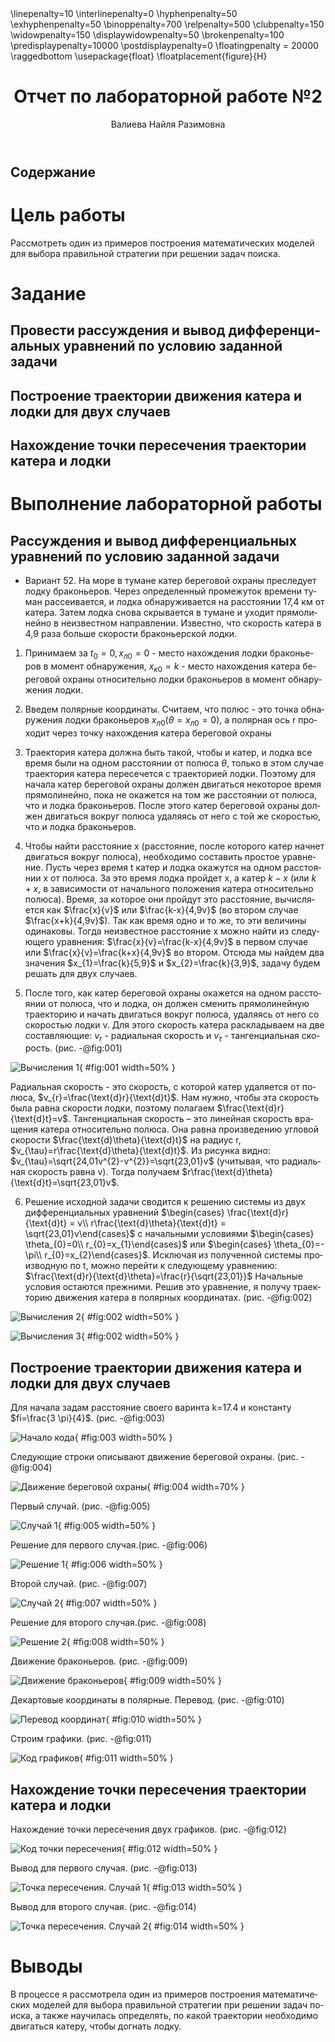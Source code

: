 ﻿---
# Front matter
lang: ru-RU
title: "Отчет по лабораторной работе №2"
author: "Валиева Найля Разимовна"

# Formatting
toc-title: "Содержание"
toc: true # Table of contents
toc_depth: 2
lof: true # List of figures
lot: true # List of tables
fontsize: 12pt
linestretch: 1.5
papersize: a4paper
documentclass: scrreprt
polyglossia-lang: russian
polyglossia-otherlangs: english
mainfont: PT Serif
romanfont: PT Serif
sansfont: PT Sans
monofont: PT Mono
mainfontoptions: Ligatures=TeX
romanfontoptions: Ligatures=TeX
sansfontoptions: Ligatures=TeX,Scale=MatchLowercase
monofontoptions: Scale=MatchLowercase
indent: true
pdf-engine: lualatex
header-includes:
  - \linepenalty=10 # the penalty added to the badness of each line within a paragraph (no associated penalty node) Increasing the value makes tex try to have fewer lines in the paragraph.
  - \interlinepenalty=0 # value of the penalty (node) added after each line of a paragraph.
  - \hyphenpenalty=50 # the penalty for line breaking at an automatically inserted hyphen
  - \exhyphenpenalty=50 # the penalty for line breaking at an explicit hyphen
  - \binoppenalty=700 # the penalty for breaking a line at a binary operator
  - \relpenalty=500 # the penalty for breaking a line at a relation
  - \clubpenalty=150 # extra penalty for breaking after first line of a paragraph
  - \widowpenalty=150 # extra penalty for breaking before last line of a paragraph
  - \displaywidowpenalty=50 # extra penalty for breaking before last line before a display math
  - \brokenpenalty=100 # extra penalty for page breaking after a hyphenated line
  - \predisplaypenalty=10000 # penalty for breaking before a display
  - \postdisplaypenalty=0 # penalty for breaking after a display
  - \floatingpenalty = 20000 # penalty for splitting an insertion (can only be split footnote in standard LaTeX)
  - \raggedbottom # or \flushbottom
  - \usepackage{float} # keep figures where there are in the text
  - \floatplacement{figure}{H} # keep figures where there are in the text
---

# Цель работы

Рассмотреть один из примеров построения математических моделей для выбора правильной стратегии при решении задач поиска.

# Задание

## Провести рассуждения и вывод дифференциальных уравнений по условию заданной задачи 
## Построение траектории движения катера и лодки для двух случаев
## Нахождение точки пересечения траектории катера и лодки 

# Выполнение лабораторной работы

## Рассуждения и вывод дифференциальных уравнений по условию заданной задачи 

- Вариант 52. На море в тумане катер береговой охраны преследует лодку браконьеров.
Через определенный промежуток времени туман рассеивается, и лодка
обнаруживается на расстоянии 17,4 км от катера. Затем лодка снова скрывается в
тумане и уходит прямолинейно в неизвестном направлении. Известно, что скорость
катера в 4,9 раза больше скорости браконьерской лодки.

1. Принимаем за $t_{0}=0, x_{л0}=0$ - место нахождения лодки браконьеров в момент обнаружения, $x_{к0}=k$ - место нахождения катера береговой охраны относительно лодки браконьеров в момент обнаружения лодки.

2. Введем полярные координаты. Считаем, что полюс - это точка обнаружения лодки браконьеров $x_{л0}(\theta =x_{л0}=0)$, а полярная ось r проходит через точку нахождения катера береговой охраны

3. Траектория катера должна быть такой, чтобы и катер, и лодка все время были на одном расстоянии от полюса $\theta$, только в этом случае траектория катера пересечется с траекторией лодки. Поэтому для начала катер береговой охраны должен двигаться некоторое время прямолинейно, пока не окажется на том же расстоянии от полюса, что и лодка браконьеров. После этого катер береговой охраны должен двигаться вокруг полюса удаляясь от него с той же скоростью, что и лодка браконьеров.

4. Чтобы найти расстояние x (расстояние, после которого катер начнет двигаться вокруг полюса), необходимо составить простое уравнение. Пусть через время t катер и лодка окажутся на одном расстоянии x от полюса. За это время лодка пройдет x, а катер $k-x$ (или $k+x$, в зависимости от начального положения катера относительно полюса). Время, за которое они пройдут это расстояние, вычисляется как $\frac{x}{v}$ или $\frac{k-x}{4,9v}$ (во втором случае $\frac{x+k}{4,9v}$). Так как время одно и то же, то эти величины одинаковы. Тогда неизвестное расстояние x можно найти из следующего уравнения:
$\frac{x}{v}=\frac{k-x}{4,9v}$ в первом случае или $\frac{x}{v}=\frac{k+x}{4,9v}$ во втором. Отсюда мы найдем два значения $x_{1}=\frac{k}{5,9}$ и $x_{2}=\frac{k}{3,9}$, задачу будем решать для двух случаев.

5. После того, как катер береговой охраны окажется на одном расстоянии от полюса, что и лодка, он должен сменить прямолинейную траекторию и начать двигаться вокруг полюса, удаляясь от него со скоростью лодки v. Для этого скорость катера раскладываем на две составляющие: $v_{r}$ - радиальная скорость и $v_{\tau}$ - тангенциальная скорость. (рис. -@fig:001)

![Вычисления 1](image\1.jpg){ #fig:001 width=50% }

Радиальная скорость - это скорость, с которой катер удаляется от полюса, $v_{r}=\frac{\text{d}r}{\text{d}t}$. Нам нужно, чтобы эта скорость была равна скорости лодки, поэтому полагаем $\frac{\text{d}r}{\text{d}t}=v$. Тангенциальная скорость – это линейная скорость вращения катера относительно полюса. Она равна произведению угловой скорости $\frac{\text{d}\theta}{\text{d}t}$ на радиус r, $v_{\tau}=r\frac{\text{d}\theta}{\text{d}t}$. Из рисунка видно: $v_{\tau}=\sqrt{24,01v^{2}-v^{2}}=\sqrt{23,01}v$ (учитывая, что радиальная скорость равна v). Тогда получаем $r\frac{\text{d}\theta}{\text{d}t}=\sqrt{23,01}v$.

6. Решение исходной задачи сводится к решению системы из двух дифференциальных уравнений $\begin{cases} \frac{\text{d}r}{\text{d}t} = v\\ r\frac{\text{d}\theta}{\text{d}t} = \sqrt{23,01}v\end{cases}$ с начальными условиями $\begin{cases} \theta_{0}=0\\ r_{0}=x_{1}\end{cases}$ или $\begin{cases} \theta_{0}=-\pi\\ r_{0}=x_{2}\end{cases}$. Исключая из полученной системы производную по t, можно перейти к следующему уравнению: $\frac{\text{d}r}{\text{d}\theta}=\frac{r}{\sqrt{23,01}}$ Начальные условия остаются прежними. Решив это уравнение, я получу траекторию движения катера в полярных координатах. (рис. -@fig:002)

![Вычисления 2](image\2.jpg){ #fig:002 width=50% }

![Вычисления 3](image\3.jpg){ #fig:002 width=50% }

## Построение траектории движения катера и лодки для двух случаев 

Для начала задам расстояние своего варинта k=17.4 и константу $fi=\frac{3 \pi}{4}$. (рис. -@fig:003)

![Начало кода](image\4.png){ #fig:003 width=50% }

Следующие строки описывают движение береговой охраны. (рис. -@fig:004)

![Движение береговой охраны](image\5.png){ #fig:004 width=70% }

Первый случай. (рис. -@fig:005)

![Случай 1](image\6.png){ #fig:005 width=50% }

Решение для первого случая.(рис. -@fig:006)

![Решение 1](image\7.png){ #fig:006 width=50% }

Второй случай. (рис. -@fig:007)

![Случай 2](image\8.png){ #fig:007 width=50% }

Решение для второго случая.(рис. -@fig:008)

![Решение 2](image\9.png){ #fig:008 width=50% }

Движение браконьеров. (рис. -@fig:009)

![Движение браконьеров](image\10.png){ #fig:009 width=50% }

Декартовые координаты в полярные. Перевод. (рис. -@fig:010)

![Перевод координат](image\11.png){ #fig:010 width=50% }

Строим графики. (рис. -@fig:011)

![Код графиков](image\12.png){ #fig:011 width=50% }

## Нахождение точки пересечения траектории катера и лодки 

Нахождение точки пересечения двух графиков. (рис. -@fig:012)

![Код точки пересечения](image\13.png){ #fig:012 width=50% }

Вывод для первого случая. (рис. -@fig:013)

![Точка пересечения. Случай 1](image\14.png){ #fig:013 width=50% }

Вывод для второго случая. (рис. -@fig:014)

![Точка пересечения. Случай 2](image\15.png){ #fig:014 width=50% }

# Выводы

В процессе я рассмотрела один из примеров построения математических моделей для выбора правильной стратегии при решении задач поиска, а также научилась определять, по какой траектории необходимо двигаться катеру, чтобы догнать лодку.

